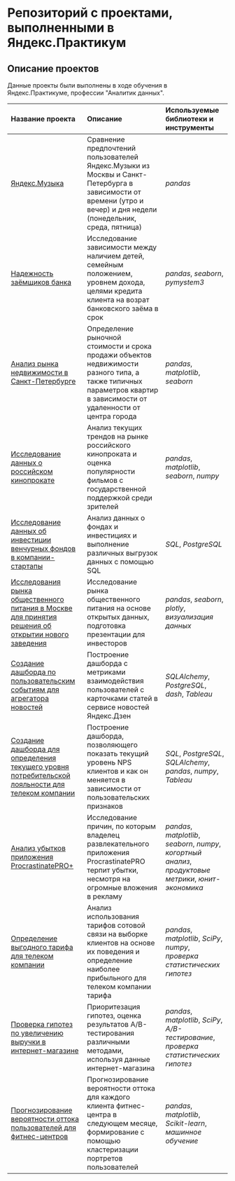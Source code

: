 # Репозиторий с проектами, выполненными в Яндекс.Практикум


## Описание проектов

Данные проекты были выполнены в ходе обучения в Яндекс.Практикуме, профессии "Аналитик данных".

| Название проекта | Описание | Используемые библиотеки и инструменты | 
| :---------------------- | :---------------------- | :---------------------- |
| [Яндекс.Музыка](https://github.com/mariakudryavtseva/Yandex_Practicum_projects/tree/master/Yandex_Music) | Сравнение предпочтений пользователей Яндекс.Музыки из Москвы и Санкт-Петербурга в зависимости от времени (утро и вечер) и дня недели (понедельник, среда, пятница)| *pandas* |
| [Надежность заёмщиков банка](https://github.com/mariakudryavtseva/Yandex_Practicum_projects/tree/master/Reliability_of_the_borrower) | Исследование зависимости между наличием детей, семейным положением, уровнем дохода, целями кредита клиента на возрат банковского заёма в срок| *pandas*, *seaborn*, *pymystem3* |
| [Анализ рынка недвижимости в Санкт-Петербурге](https://github.com/mariakudryavtseva/Yandex_Practicum_projects/tree/master/Real_estate) | Определение рыночной стоимости и срока продажи объектов недвижимости разного типа, а также типичных параметров квартир в зависимости от удаленности от центра города| *pandas*, *matplotlib*, *seaborn* |
| [Исследование данных о российском кинопрокате](https://github.com/mariakudryavtseva/Yandex_Practicum_projects/tree/master/Film_distribution) | Анализ текущих трендов на рынке российского кинопроката и оценка популярности фильмов с государственной поддержкой среди зрителей| *pandas*, *matplotlib*, *seaborn*, *numpy* |
| [Исследование данных об инвестиции венчурных фондов в компании-стартапы](https://github.com/mariakudryavtseva/Yandex_Practicum_projects/tree/master/Startup_investments) | Анализ данных о фондах и инвестициях и выполнение различных выгрузок данных с помощью SQL| *SQL*, *PostgreSQL* |
| [Исследования рынка общественного питания в Москве для принятия решения об открытии нового заведения](https://github.com/mariakudryavtseva/Yandex_Practicum_projects/tree/master/Catering_Moscow) | Исследование рынка общественного питания на основе открытых данных, подготовка презентации для инвесторов| *pandas*, *seaborn*, *plotly*, *визуализация данных* |
| [Создание дашборда по пользовательским событиям для агрегатора новостей](https://github.com/mariakudryavtseva/Yandex_Practicum_projects/tree/master/News_aggregator) | Построение дашборда с метриками взаимодействия пользователей с карточками статей в сервисе новостей Яндекс.Дзен | *SQLAlchemy*, *PostgreSQL*, *dash*, *Tableau* |
| [Создание дашборда для определения текущего уровня потребительской лояльности для телеком компании](https://github.com/mariakudryavtseva/Yandex_Practicum_projects/tree/master/Net_Promoter_Score) | Построение дашборда, позволяющего показать текущий уровень NPS клиентов и как он меняется в зависимости от пользовательских признаков | *SQL*, *PostgreSQL*, *SQLAlchemy*, *pandas*, *numpy*, *Tableau* |
| [Анализ убытков приложения ProcrastinatePRO+](https://github.com/mariakudryavtseva/Yandex_Practicum_projects/tree/master/ProcrastinatePRO) | Исследование причин, по которым владелец развлекательного приложения ProcrastinatePRO терпит убытки, несмотря на огромные вложения в рекламу | *pandas*, *matplotlib*, *seaborn*, *numpy*, *когортный анализ*, *продуктовые метрики*, *юнит-экономика* |
| [Определение выгодного тарифа для телеком компании](https://github.com/mariakudryavtseva/Yandex_Practicum_projects/tree/master/Cell_tariff) | Анализ использования тарифов сотовой связи на выборке клиентов на основе их поведения и определение наиболее прибыльного для телеком компании тарифа | *pandas*, *matplotlib*, *SciPy*, *numpy*, *проверка статистических гипотез* |
| [Проверка гипотез по увеличению выручки в интернет-магазине](https://github.com/mariakudryavtseva/Yandex_Practicum_projects/tree/master/Shop_hypothesis) | Приоритезация гипотез, оценка результатов A/B-тестирования различными методами, используя данные интернет-магазина | *pandas*, *matplotlib*, *SciPy*, *A/B-тестирование*, *проверка статистических гипотез* |
| [Прогнозирование вероятности оттока пользователей для фитнес-центров](https://github.com/mariakudryavtseva/Yandex_Practicum_projects/tree/master/Gym_prediction) | Прогнозирование вероятности оттока для каждого клиента фитнес-центра в следующем месяце, формирование с помощью кластеризации портретов пользователей | *pandas*, *matplotlib*, *Scikit-learn*, *машинное обучение* |